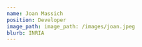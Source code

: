 ```yaml
---
name: Joan Massich
position: Developer
image_path: image_path: /images/joan.jpeg
blurb: INRIA
---
```

